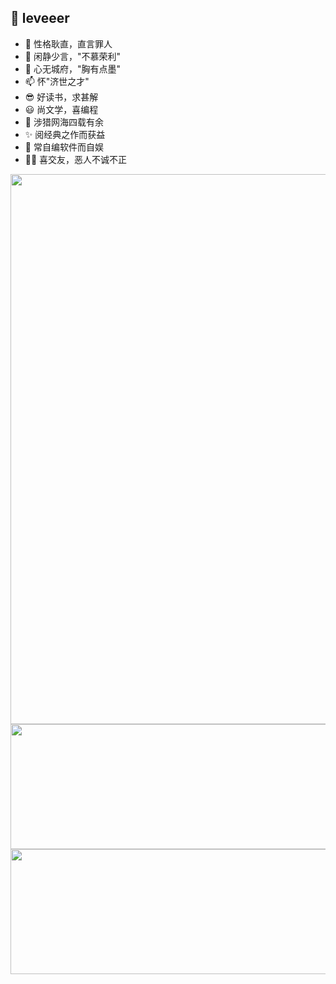 ## 👋 leveeer
- 👀 性格耿直，直言罪人
- 🌱 闲静少言，"不慕荣利"
- 💞️ 心无城府，"胸有点墨"
- 📫 怀"济世之才"
- 😎 好读书，求甚解
- 😃 尚文学，喜编程
- 🎈 涉猎网海四载有余
- ✨ 阅经典之作而获益
- 👏 常自编软件而自娱
- 🏃‍♂️ 喜交友，恶人不诚不正

<a href="https://github.com/leveeer">
  <img align="center" width="880px" src="https://github-profile-trophy.vercel.app/?username=leveeer&column=7&theme=onedark"/>
</a>


<a href="https://github.com/leveeer">
   <img width="880px" height="200px" src="https://github-readme-stats.vercel.app/api?username=leveeer&theme=vue-dark&count_private=true&show_icons=true">
</a>

<a href="https://github.com/leveeer">
  <img width="880px" height="200px" src="https://github-readme-stats.vercel.app/api/top-langs/?username=leveeer&theme=vue-dark&layout=compact">
</a>
